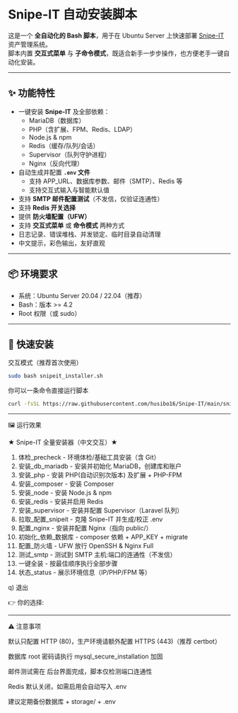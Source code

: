 # Snipe-IT 自动安装脚本

这是一个 **全自动化的 Bash 脚本**，用于在 Ubuntu Server 上快速部署 [Snipe-IT](https://snipeitapp.com/) 资产管理系统。  
脚本内置 **交互式菜单** 与 **子命令模式**，既适合新手一步步操作，也方便老手一键自动化安装。  

---

## ✨ 功能特性

- 一键安装 **Snipe-IT** 及全部依赖：
  - MariaDB（数据库）
  - PHP（含扩展、FPM、Redis、LDAP）
  - Node.js & npm
  - Redis（缓存/队列/会话）
  - Supervisor（队列守护进程）
  - Nginx（反向代理）
- 自动生成并配置 **`.env` 文件**
  - 支持 APP_URL、数据库参数、邮件（SMTP）、Redis 等
  - 支持交互式输入与智能默认值
- 支持 **SMTP 邮件配置测试**（不发信，仅验证连通性）
- 支持 **Redis 开关选择**
- 提供 **防火墙配置（UFW）**
- 支持 **交互式菜单** 或 **命令模式** 两种方式
- 日志记录、错误堆栈、并发锁定、临时目录自动清理
- 中文提示，彩色输出，友好直观

---

## 📦 环境要求

- 系统：Ubuntu Server 20.04 / 22.04（推荐）
- Bash：版本 >= 4.2
- Root 权限（或 sudo）

---

## 🚀 快速安装

交互模式（推荐首次使用）
```bash
sudo bash snipeit_installer.sh
```
你可以一条命令直接运行脚本
```bash
curl -fsSL https://raw.githubusercontent.com/husibo16/Snipe-IT/main/snipeit_installer.sh | sudo bash -s 一键全装
```
---
🖼️ 运行效果

★ Snipe-IT 全量安装器（中文交互）★
  1) 体检_precheck          - 环境体检/基础工具安装（含 Git）
  2) 安装_db_mariadb        - 安装并初始化 MariaDB，创建库和账户
  3) 安装_php               - 安装 PHP(自动识别次版本) 及扩展 + PHP-FPM
  4) 安装_composer          - 安装 Composer
  5) 安装_node              - 安装 Node.js & npm
  6) 安装_redis             - 安装并启用 Redis
  7) 安装_supervisor        - 安装并配置 Supervisor（Laravel 队列）
  8) 拉取_配置_snipeit      - 克隆 Snipe-IT 并生成/校正 .env
  9) 配置_nginx             - 安装并配置 Nginx（指向 public/）
 10) 初始化_依赖_数据库     - composer 依赖 + APP_KEY + migrate
 11) 配置_防火墙            - UFW 放行 OpenSSH & Nginx Full
 12) 测试_smtp              - 测试到 SMTP 主机:端口的连通性（不发信）
 13) 一键全装               - 按最佳顺序执行全部步骤
 14) 状态_status            - 展示环境信息（IP/PHP/FPM 等）
 
 q) 退出

👉 你的选择: 

---

⚠️ 注意事项

默认只配置 HTTP (80)，生产环境请额外配置 HTTPS (443)（推荐 certbot）

数据库 root 密码请执行 mysql_secure_installation 加固

邮件测试需在 后台界面完成，脚本仅检测端口连通性

Redis 默认关闭，如需启用会自动写入 .env

建议定期备份数据库 + storage/ + .env
